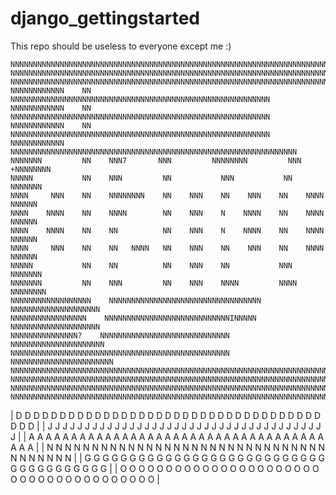 # django_gettingstarted
This repo should be useless to everyone except me :)

```
NNNNNNNNNNNNNNNNNNNNNNNNNNNNNNNNNNNNNNNNNNNNNNNNNNNNNNNNNNNNNNNNNNNNNNNNNNNNNNNN
NNNNNNNNNNNNNNNNNNNNNNNNNNNNNNNNNNNNNNNNNNNNNNNNNNNNNNNNNNNNNNNNNNNNNNNNNNNNNNNN
NNNNNNNNNNNNNNNNNNNNNNNNNNNNNNNNNNNNNNNNNNNNNNNNNNNNNNNNNNNNNNNNNNNNNNNNNNNNNNNN
NNNNNNNNNNNN    NN    NNNNNNNNNNNNNNNNNNNNNNNNNNNNNNNNNNNNNNNNNNNNNNNNNNNNNNNNNN
NNNNNNNNNNNN    NN    NNNNNNNNNNNNNNNNNNNNNNNNNNNNNNNNNNNNNNNNNNNNNNNNNNNNNNNNNN
NNNNNNNNNNNN    NN    NNNNNNNNNNNNNNNNNNNNNNNNNNNNNNNNNNNNNNNNNNNNNNNNNNNNNNNNNN
NNNNNNNNNNNN    NNNNNNNNNNNNNNNNNNNNNNNNNNNNNNNNNNNNNNNNNNNNNNNNNNNNNNNNNNNNNNNN
NNNNNNN         NN    NNN7       NNN         NNNNNNNN         NNN      +NNNNNNNN
NNNNN           NN    NNN         NN           NNN           NN          NNNNNNN
NNNN     NNN    NN    NNNNNNNN    NN    NNN    NN    NNN    NN    NNNN    NNNNNN
NNNN    NNNN    NN    NNNN        NN    NNN    N    NNNN    NN    NNNN    NNNNNN
NNNN    NNNN    NN    NN          NN    NNN    N    NNNN    NN    NNNN    NNNNNN
NNNN     NNN    NN    NN   NNNN   NN    NNN    NN    NNN    NN    NNNN    NNNNNN
NNNNN           NN    NN          NN    NNN    NN           NNN          NNNNNNN
NNNNNNN         NN    NNN         NN    NNN    NNNN         NNNN        NNNNNNNN
NNNNNNNNNNNNNNNNNN    NNNNNNNNNNNNNNNNNNNNNNNNNNNNNNNNNN    NNNNNNNNNNNNNNNNNNNN
NNNNNNNNNNNNNNNNN    NNNNNNNNNNNNNNNNNNNNNNNNNNNNINNNNN     NNNNNNNNNNNNNNNNNNNN
NNNNNNNNNNNNNNN?    NNNNNNNNNNNNNNNNNNNNNNNNNNNNN          NNNNNNNNNNNNNNNNNNNNN
NNNNNNNNNNNNNNNNNNNNNNNNNNNNNNNNNNNNNNNNNNNNNNNNN        NNNNNNNNNNNNNNNNNNNNNNN
NNNNNNNNNNNNNNNNNNNNNNNNNNNNNNNNNNNNNNNNNNNNNNNNNNNNNNNNNNNNNNNNNNNNNNNNNNNNNNNN
NNNNNNNNNNNNNNNNNNNNNNNNNNNNNNNNNNNNNNNNNNNNNNNNNNNNNNNNNNNNNNNNNNNNNNNNNNNNNNNN
NNNNNNNNNNNNNNNNNNNNNNNNNNNNNNNNNNNNNNNNNNNNNNNNNNNNNNNNNNNNNNNNNNNNNNNNNNNNNNNN
NNNNNNNNNNNNNNNNNNNNNNNNNNNNNNNNNNNNNNNNNNNNNNNNNNNNNNNNNNNNNNNNNNNNNNNNNNNNNNNN
```


| D D D D D D D D D D D D D D D D D D D D D D D D D D D D D D D D D D D D D D |
| J J J J J J J J J J J J J J J J J J J J J J J J J J J J J J J J J J J J J J |
| A A A A A A A A A A A A A A A A A A A A A A A A A A A A A A A A A A A A A A |
| N N N N N N N N N N N N N N N N N N N N N N N N N N N N N N N N N N N N N N |
| G G G G G G G G G G G G G G G G G G G G G G G G G G G G G G G G G G G G G G |
| O O O O O O O O O O O O O O O O O O O O O O O O O O O O O O O O O O O O O O |